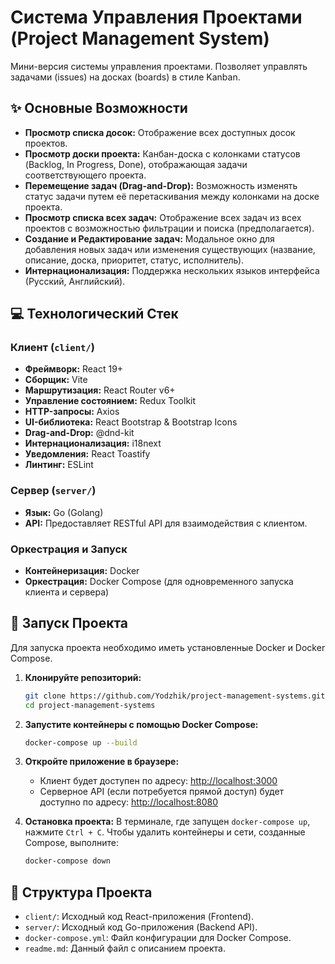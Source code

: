 # Система Управления Проектами (Project Management System)

Мини-версия системы управления проектами. Позволяет управлять задачами (issues) на досках (boards) в стиле Kanban.

## ✨ Основные Возможности

*   **Просмотр списка досок:** Отображение всех доступных досок проектов.
*   **Просмотр доски проекта:** Канбан-доска с колонками статусов (Backlog, In Progress, Done), отображающая задачи соответствующего проекта.
*   **Перемещение задач (Drag-and-Drop):** Возможность изменять статус задачи путем её перетаскивания между колонками на доске проекта.
*   **Просмотр списка всех задач:** Отображение всех задач из всех проектов с возможностью фильтрации и поиска (предполагается).
*   **Создание и Редактирование задач:** Модальное окно для добавления новых задач или изменения существующих (название, описание, доска, приоритет, статус, исполнитель).
*   **Интернационализация:** Поддержка нескольких языков интерфейса (Русский, Английский).

## 💻 Технологический Стек

### Клиент (`client/`)
*   **Фреймворк:** React 19+
*   **Сборщик:** Vite
*   **Маршрутизация:** React Router v6+
*   **Управление состоянием:** Redux Toolkit
*   **HTTP-запросы:** Axios
*   **UI-библиотека:** React Bootstrap & Bootstrap Icons
*   **Drag-and-Drop:** @dnd-kit
*   **Интернационализация:** i18next
*   **Уведомления:** React Toastify
*   **Линтинг:** ESLint

### Сервер (`server/`)
*   **Язык:** Go (Golang)
*   **API:** Предоставляет RESTful API для взаимодействия с клиентом.

### Оркестрация и Запуск
*   **Контейнеризация:** Docker
*   **Оркестрация:** Docker Compose (для одновременного запуска клиента и сервера)

## 🚀 Запуск Проекта

Для запуска проекта необходимо иметь установленные Docker и Docker Compose.

1.  **Клонируйте репозиторий:**
    ```bash
    git clone https://github.com/Yodzhik/project-management-systems.git
    cd project-management-systems
    ```

2.  **Запустите контейнеры с помощью Docker Compose:**
    ```bash
    docker-compose up --build
    ```

3.  **Откройте приложение в браузере:**
    *   Клиент будет доступен по адресу: [http://localhost:3000](http://localhost:3000)
    *   Серверное API (если потребуется прямой доступ) будет доступно по адресу: [http://localhost:8080](http://localhost:8080)

4.  **Остановка проекта:**
    В терминале, где запущен `docker-compose up`, нажмите `Ctrl + C`.
    Чтобы удалить контейнеры и сети, созданные Compose, выполните:
    ```bash
    docker-compose down
    ```

## 📁 Структура Проекта

*   `client/`: Исходный код React-приложения (Frontend).
*   `server/`: Исходный код Go-приложения (Backend API).
*   `docker-compose.yml`: Файл конфигурации для Docker Compose.
*   `readme.md`: Данный файл с описанием проекта.
